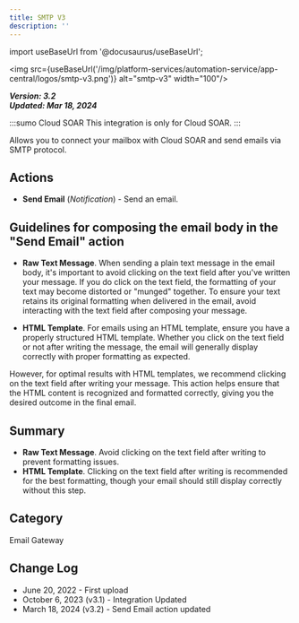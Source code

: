 ```yaml
---
title: SMTP V3
description: ''
---
```

import useBaseUrl from '@docusaurus/useBaseUrl';

<img src={useBaseUrl('/img/platform-services/automation-service/app-central/logos/smtp-v3.png')} alt="smtp-v3" width="100"/>

***Version: 3.2  
Updated: Mar 18, 2024***

:::sumo Cloud SOAR
This integration is only for Cloud SOAR.
:::

Allows you to connect your mailbox with Cloud SOAR and send emails via SMTP protocol.

## Actions

* **Send Email** (*Notification*) - Send an email.

## Guidelines for composing the email body in the "Send Email" action

* **Raw Text Message**. When sending a plain text message in the email body, it's important to avoid clicking on the text field after you've written your message. If you do click on the text field, the formatting of your text may become distorted or "munged" together. To ensure your text retains its original formatting when delivered in the email, avoid interacting with the text field after composing your message.

* **HTML Template**. For emails using an HTML template, ensure you have a properly structured HTML template. Whether you click on the text field or not after writing the message, the email will generally display correctly with proper formatting as expected.

However, for optimal results with HTML templates, we recommend clicking on the text field after writing your message. This action helps ensure that the HTML content is recognized and formatted correctly, giving you the desired outcome in the final email.

## Summary

* **Raw Text Message**. Avoid clicking on the text field after writing to prevent formatting issues.
* **HTML Template**. Clicking on the text field after writing is recommended for the best formatting, though your email should still display correctly without this step.

## Category

Email Gateway

## Change Log

* June 20, 2022 - First upload
* October 6, 2023 (v3.1) - Integration Updated
* March 18, 2024 (v3.2) - Send Email action updated
